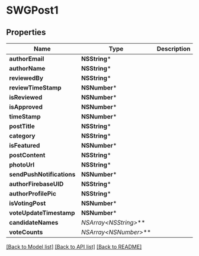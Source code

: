 # SWGPost1

## Properties
Name | Type | Description | Notes
------------ | ------------- | ------------- | -------------
**authorEmail** | **NSString*** |  | [optional] 
**authorName** | **NSString*** |  | [optional] 
**reviewedBy** | **NSString*** |  | [optional] 
**reviewTimeStamp** | **NSNumber*** |  | [optional] 
**isReviewed** | **NSNumber*** |  | [optional] 
**isApproved** | **NSNumber*** |  | [optional] 
**timeStamp** | **NSNumber*** |  | [optional] 
**postTitle** | **NSString*** |  | [optional] 
**category** | **NSString*** |  | [optional] 
**isFeatured** | **NSNumber*** |  | [optional] 
**postContent** | **NSString*** |  | [optional] 
**photoUrl** | **NSString*** |  | [optional] 
**sendPushNotifications** | **NSNumber*** |  | [optional] 
**authorFirebaseUID** | **NSString*** |  | [optional] 
**authorProfilePic** | **NSString*** |  | [optional] 
**isVotingPost** | **NSNumber*** |  | [optional] 
**voteUpdateTimestamp** | **NSNumber*** |  | [optional] 
**candidateNames** | **NSArray&lt;NSString*&gt;*** |  | [optional] 
**voteCounts** | **NSArray&lt;NSNumber*&gt;*** |  | [optional] 

[[Back to Model list]](../README.md#documentation-for-models) [[Back to API list]](../README.md#documentation-for-api-endpoints) [[Back to README]](../README.md)


